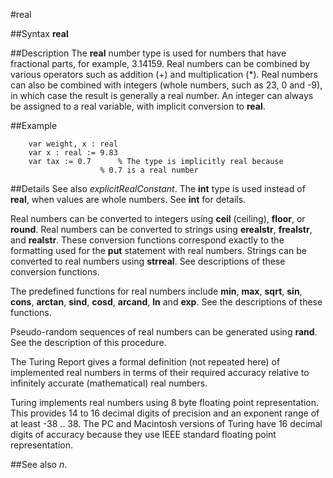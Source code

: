 
#real

##Syntax
**real**


##Description
The **real** number type is used for numbers that have fractional parts, for example, 3.14159. Real numbers can be combined by various operators such as addition (+) and multiplication (*). Real numbers can also be combined with integers (whole numbers, such as 23, 0 and -9), in which case the result is generally a real number. An integer can always be assigned to a real variable, with implicit conversion to **real**.


##Example


        var weight, x : real
        var x : real := 9.83
        var tax := 0.7      % The type is implicitly real because
                        % 0.7 is a real number
##Details
See also _explicitRealConstant_. The **int** type is used instead of **real**, when values are whole numbers. See **int** for details.

Real numbers can be converted to integers using **ceil** (ceiling), **floor**, or **round**. Real numbers can be converted to strings using **erealstr**, **frealstr**, and **realstr**. These conversion functions correspond exactly to the formatting used for the **put** statement with real numbers. Strings can be converted to real numbers using **strreal**. See descriptions of these conversion functions.

The predefined functions for real numbers include **min**, **max**, **sqrt**, **sin**, **cons**, **arctan**, **sind**, **cosd**, **arcand**, **ln** and **exp**. See the descriptions of these functions.

Pseudo-random sequences of real numbers can be generated using **rand**. See the description of this procedure.

The Turing Report gives a formal definition (not repeated here) of implemented real numbers in terms of their required accuracy relative to infinitely accurate (mathematical) real numbers.

Turing implements real numbers using 8 byte floating point representation. This provides 14 to 16 decimal digits of precision and an exponent range of at least -38 .. 38. The PC and Macintosh versions of Turing have 16 decimal digits of accuracy because they use IEEE standard floating point representation.


##See also
**[](real)**_n_.

